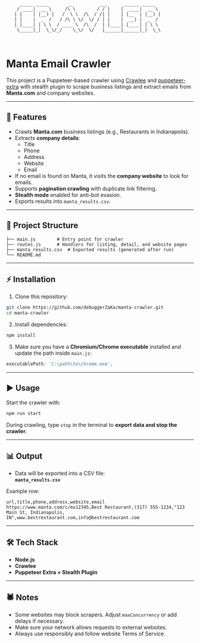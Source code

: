 
```
     _____ _____       __          ___      ______ _____   
    / ____|  __ \     /\ \        / / |    |  ____|  __ \            
   | |    | |__) |   /  \ \  /\  / /| |    | |__  | |__) | 
   | |    |  _  /   / /\ \ \/  \/ / | |    |  __| |  _  /  
   | |____| | \ \  / ____ \  /\  /  | |____| |____| | \ \     
    \_____|_|  \_\/_/    \_\/  \/   |______|______|_|  \_\ 
                                                         
                                                         
```

# Manta Email Crawler

This project is a Puppeteer-based crawler using [Crawlee](https://crawlee.dev/) and [puppeteer-extra](https://github.com/berstend/puppeteer-extra) 
with stealth plugin to scrape business listings and extract emails from **Manta.com** and company websites.

---

## 🚀 Features

- Crawls **Manta.com** business listings (e.g., Restaurants in Indianapolis).
- Extracts **company details**:  
  - Title  
  - Phone  
  - Address  
  - Website  
  - Email  
- If no email is found on Manta, it visits the **company website** to look for emails.
- Supports **pagination crawling** with duplicate link filtering.
- **Stealth mode** enabled for anti-bot evasion.
- Exports results into `manta_results.csv`.

---

## 📂 Project Structure

```
├── main.js        # Entry point for crawler
├── routes.js      # Handlers for listing, detail, and website pages
├── manta_results.csv  # Exported results (generated after run)
└── README.md
```

---

## ⚡ Installation

1. Clone this repository:

```bash
git clone https://github.com/debuggerZaKa/manta-crawler.git
cd manta-crawler
```

2. Install dependencies:

```bash
npm install
```

3. Make sure you have a **Chromium/Chrome executable** installed and update the path inside `main.js`:

```js
executablePath: 'C:\path\to\chrome.exe',
```

---

## ▶️ Usage

Start the crawler with:

```bash
npm run start
```

During crawling, type `stop` in the terminal to **export data and stop the crawler**.

---

## 📊 Output

- Data will be exported into a CSV file:  
  **`manta_results.csv`**

Example row:

```
url,title,phone,address,website,email
https://www.manta.com/c/mx12345,Best Restaurant,(317) 555-1234,"123 Main St, Indianapolis, IN",www.bestrestaurant.com,info@bestrestaurant.com
```

---

## 🛠️ Tech Stack

- **Node.js**
- **Crawlee**
- **Puppeteer Extra + Stealth Plugin**

---

## 🕷️ Notes

- Some websites may block scrapers. Adjust `maxConcurrency` or add delays if necessary.
- Make sure your network allows requests to external websites.
- Always use responsibly and follow website Terms of Service.

